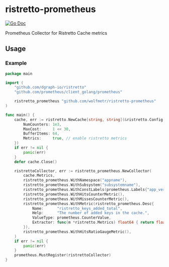 # ristretto-prometheus
[![Go Doc](https://img.shields.io/badge/godoc-reference-blue.svg)](http://godoc.org/github.com/wolfmetr/ristretto-prometheus)

Prometheus Collector for Ristretto Cache metrics

## Usage

### Example
```go
package main

import (
	"github.com/dgraph-io/ristretto"
	"github.com/prometheus/client_golang/prometheus"

	ristretto_prometheus "github.com/wolfmetr/ristretto-prometheus"
)

func main() {
	cache, err := ristretto.NewCache[string, string](&ristretto.Config[string, string]{
		NumCounters: 1e3,
		MaxCost:     1 << 30,
		BufferItems: 64,
		Metrics:     true, // enable ristretto metrics
	})
	if err != nil {
		panic(err)
	}
	defer cache.Close()

	ristrettoCollector, err := ristretto_prometheus.NewCollector(
		cache.Metrics,
		ristretto_prometheus.WithNamespace("appname"),
		ristretto_prometheus.WithSubsystem("subsystemname"),
		ristretto_prometheus.WithConstLabels(prometheus.Labels{"app_version": "v1.2.3"}),
		ristretto_prometheus.WithHitsCounterMetric(),
		ristretto_prometheus.WithMissesCounterMetric(),
		ristretto_prometheus.WithMetric(ristretto_prometheus.Desc{
			Name:      "ristretto_keys_added_total",
			Help:      "The number of added keys in the cache.",
			ValueType: prometheus.CounterValue,
			Extractor: func(m *ristretto.Metrics) float64 { return float64(m.KeysAdded()) },
		}),
		ristretto_prometheus.WithHitsRatioGaugeMetric(),
	)
	if err != nil {
		panic(err)
	}
	prometheus.MustRegister(ristrettoCollector)
}

```